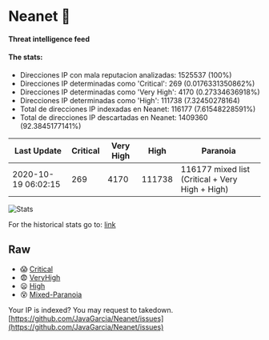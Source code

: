 # Neanet :hocho:
#### Threat intelligence feed
#### The stats:

- Direcciones IP con mala reputacion analizadas: 1525537 (100%)
- Direcciones IP determinadas como 'Critical':  269 (0.0176331350862%)
- Direcciones IP determinadas como 'Very High':  4170 (0.27334636918%)
- Direcciones IP determinadas como 'High':  111738 (7.32450278164)
- Total de direcciones IP indexadas en Neanet:  116177 (7.61548228591%)
- Total de direcciones IP descartadas en Neanet:  1409360 (92.3845177141%)

| Last Update | Critical | Very High | High | Paranoia |
| --- | --- | --- | --- | --- |
| 2020-10-19 06:02:15 | 269 | 4170 | 111738 | 116177 mixed list (Critical + Very High + High)|

![Stats](https://docs.google.com/spreadsheets/d/e/2PACX-1vSnaNMIXVabIpDJjufMlzH7poXnshF3mgd8Is1g9ytUEzVsP5my4Trn8f-xkoLLQ38xpL3HtmUexLo6/pubchart?oid=501124687&format=image)

For the historical stats go to: [link](/stats.csv)
## Raw
- :scream: [Critical](https://raw.githubusercontent.com/JavaGarcia/Neanet/master/blacklists/neanet_critical.txt)
- :fearful: [VeryHigh](https://raw.githubusercontent.com/JavaGarcia/Neanet/master/blacklists/neanet_veryHigh.txtt)
- :frowning: [High](https://raw.githubusercontent.com/JavaGarcia/Neanet/master/blacklists/neanet_high.txt)
- :dizzy_face: [Mixed-Paranoia](https://raw.githubusercontent.com/JavaGarcia/Neanet/master/blacklists/neanet_all.txt)


Your IP is indexed? You may request to takedown. [https://github.com/JavaGarcia/Neanet/issues](https://github.com/JavaGarcia/Neanet/issues)










































































































































































































































































































































































































































































































































































































































































































































































































































































































































































































































































































































































































































































































































































































































































































































































